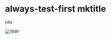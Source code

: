 # always-test-first mktitle

hihi

![1991](https://user-images.githubusercontent.com/107452976/174694033-2b43c478-d2f7-444c-8d05-a00967ff6c5d.jpg)

